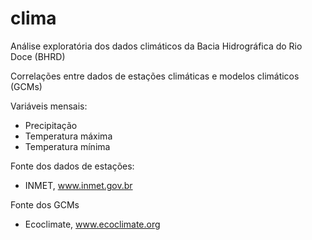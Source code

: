 # clima

Análise exploratória dos dados climáticos da Bacia Hidrográfica do Rio Doce (BHRD)

Correlações entre dados de estações climáticas e modelos climáticos (GCMs)

Variáveis mensais:
- Precipitação
- Temperatura máxima
- Temperatura mínima

Fonte dos dados de estações: 
- INMET, www.inmet.gov.br

Fonte dos GCMs
- Ecoclimate, www.ecoclimate.org
